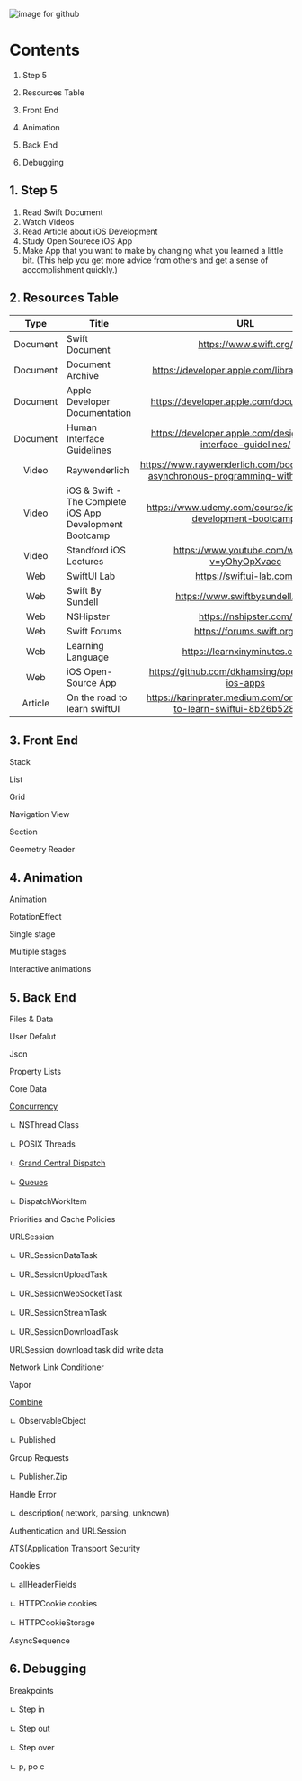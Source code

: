 ![image for github](https://user-images.githubusercontent.com/69499549/148680845-32e011d2-e198-4f20-a807-5f0769328f96.png)


# Contents

1. Step 5

2. Resources Table

3. Front End

4. Animation

5. Back End

6. Debugging




## 1. Step 5

1. Read Swift Document 
2. Watch Videos 
3. Read Article about iOS Development
4. Study Open Sourece iOS App
5. Make App that you want to make by changing what you learned a little bit. 
   (This help you get more advice from others and get a sense of accomplishment quickly.)


## 2. Resources Table

| Type | Title | URL |
|:-----:|-------|:------:|
|Document| Swift Document| https://www.swift.org/ |
|Document| Document Archive| https://developer.apple.com/library/archive/ |
|Document| Apple Developer Documentation| https://developer.apple.com/documentation/ |
|Document| Human Interface Guidelines | https://developer.apple.com/design/human-interface-guidelines/ |
| Video | Raywenderlich| https://www.raywenderlich.com/books/combine-asynchronous-programming-with-swift/v2.0 |
| Video | iOS & Swift - The Complete iOS App Development Bootcamp | https://www.udemy.com/course/ios-13-app-development-bootcamp/ |
| Video | Standford iOS Lectures |https://www.youtube.com/watch?v=yOhyOpXvaec|
| Web | SwiftUI Lab | https://swiftui-lab.com/ |
| Web | Swift By Sundell | https://www.swiftbysundell.com/ |
| Web | NSHipster | https://nshipster.com/ |
| Web | Swift Forums | https://forums.swift.org/ |
| Web | Learning Language | https://learnxinyminutes.com/ |
| Web | iOS Open-Source App | https://github.com/dkhamsing/open-source-ios-apps |
| Article | On the road to learn swiftUI | https://karinprater.medium.com/on-the-road-to-learn-swiftui-8b26b528199c |


## 3. Front End

Stack

List

Grid 

Navigation View

Section

Geometry Reader

## 4. Animation

Animation

RotationEffect

Single stage

Multiple stages

Interactive animations

## 5. Back End

Files & Data

User Defalut 

Json 

Property Lists

Core Data

[Concurrency](https://github.com/greenthings/Learning-Paths-iOS-Development/blob/main/Concurrency.md)

ㄴ NSThread Class

ㄴ POSIX Threads

ㄴ [Grand Central Dispatch](https://github.com/greenthings/Learning-Paths-iOS-Development/blob/main/Concurrency.md)

ㄴ [Queues](https://github.com/greenthings/Learning-Paths-iOS-Development/blob/main/Concurrency.md)

ㄴ DispatchWorkItem


Priorities and Cache Policies


URLSession

ㄴ URLSessionDataTask

ㄴ URLSessionUploadTask

ㄴ URLSessionWebSocketTask

ㄴ URLSessionStreamTask

ㄴ URLSessionDownloadTask


URLSession download task did write data

Network Link Conditioner

Vapor

[Combine](https://github.com/greenthings/Learning-Paths-iOS-Development/blob/main/Combine.md)

ㄴ ObservableObject

ㄴ Published

Group Requests

ㄴ Publisher.Zip

Handle Error

ㄴ description( network, parsing, unknown)

Authentication and URLSession

ATS(Application Transport Security

Cookies
 
ㄴ allHeaderFields 

ㄴ HTTPCookie.cookies

ㄴ HTTPCookieStorage

AsyncSequence



## 6. Debugging 

Breakpoints

ㄴ Step in 

ㄴ Step out

ㄴ Step over

ㄴ p, po c 



        

    

